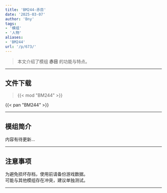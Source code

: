 ```yaml
---
title: 'BM244-赤目'
date: '2025-03-07'
author: 'Bny'
tags:
- '模组'
- '人物'
aliases:
- 'BM244'
url: '/p/673/'
---
```


> 本文介绍了模组 **赤目** 的功能与特点。

---

## 文件下载  

> {{< mod "BM244" >}}  

{{< pan "BM244" >}}  

---

## 模组简介

>  
内容有待更新...  

---

## 注意事项

>  
为避免损坏存档，使用前请备份游戏数据。  
可能与其他模组存在冲突，建议单独测试。  

---

